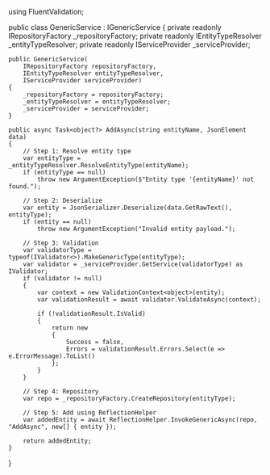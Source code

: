 using FluentValidation;

public class GenericService : IGenericService
{
    private readonly IRepositoryFactory _repositoryFactory;
    private readonly IEntityTypeResolver _entityTypeResolver;
    private readonly IServiceProvider _serviceProvider;

    public GenericService(
        IRepositoryFactory repositoryFactory,
        IEntityTypeResolver entityTypeResolver,
        IServiceProvider serviceProvider)
    {
        _repositoryFactory = repositoryFactory;
        _entityTypeResolver = entityTypeResolver;
        _serviceProvider = serviceProvider;
    }

    public async Task<object?> AddAsync(string entityName, JsonElement data)
    {
        // Step 1: Resolve entity type
        var entityType = _entityTypeResolver.ResolveEntityType(entityName);
        if (entityType == null)
            throw new ArgumentException($"Entity type '{entityName}' not found.");

        // Step 2: Deserialize
        var entity = JsonSerializer.Deserialize(data.GetRawText(), entityType);
        if (entity == null)
            throw new ArgumentException("Invalid entity payload.");

        // Step 3: Validation
        var validatorType = typeof(IValidator<>).MakeGenericType(entityType);
        var validator = _serviceProvider.GetService(validatorType) as IValidator;
        if (validator != null)
        {
            var context = new ValidationContext<object>(entity);
            var validationResult = await validator.ValidateAsync(context);

            if (!validationResult.IsValid)
            {
                return new
                {
                    Success = false,
                    Errors = validationResult.Errors.Select(e => e.ErrorMessage).ToList()
                };
            }
        }

        // Step 4: Repository
        var repo = _repositoryFactory.CreateRepository(entityType);

        // Step 5: Add using ReflectionHelper
        var addedEntity = await ReflectionHelper.InvokeGenericAsync(repo, "AddAsync", new[] { entity });

        return addedEntity;
    }
}